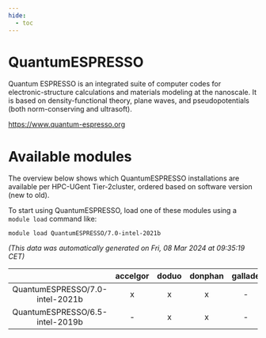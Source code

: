 ```yaml
---
hide:
  - toc
---
```


QuantumESPRESSO
===============


Quantum ESPRESSO  is an integrated suite of computer codes for electronic-structure calculations and materials modeling at the nanoscale. It is based on density-functional theory, plane waves, and pseudopotentials  (both norm-conserving and ultrasoft).

https://www.quantum-espresso.org
# Available modules


The overview below shows which QuantumESPRESSO installations are available per HPC-UGent Tier-2cluster, ordered based on software version (new to old).

To start using QuantumESPRESSO, load one of these modules using a `module load` command like:

```shell
module load QuantumESPRESSO/7.0-intel-2021b
```

*(This data was automatically generated on Fri, 08 Mar 2024 at 09:35:19 CET)*  

| |accelgor|doduo|donphan|gallade|joltik|skitty|
| :---: | :---: | :---: | :---: | :---: | :---: | :---: |
|QuantumESPRESSO/7.0-intel-2021b|x|x|x|-|x|x|
|QuantumESPRESSO/6.5-intel-2019b|-|x|x|-|x|x|
